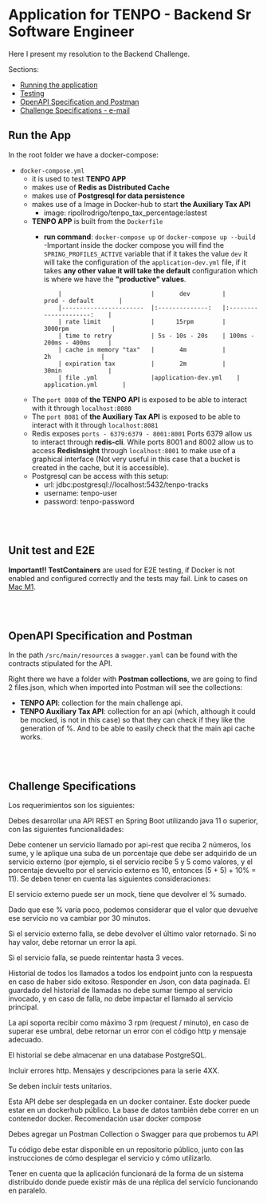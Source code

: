 # Application for TENPO - Backend Sr Software Engineer

Here I present my resolution to the Backend Challenge.

Sections:
- [Running the application](#run-the-app)
- [Testing](#Unit-test-and-E2E)
- [OpenAPI Specification and Postman](#openapi-specification-and-postman)
- [Challenge Specifications - e-mail](#challenge-specifications)

## Run the App

In the root folder we have a docker-compose:
- `docker-compose.yml`
    - it is used to test **TENPO APP**
    - makes use of **Redis as Distributed Cache**
    - makes use of **Postgresql for data persistence**
    - makes use of a Image in Docker-hub to start **the Auxiliary Tax API**
        - image: ripollrodrigo/tenpo_tax_percentage:lastest
    - **TENPO APP** is built from the `Dockerfile`
      - **run command**: `docker-compose up` or `docker-compose up --build`
        -Important inside the docker compose you will find the `SPRING_PROFILES_ACTIVE` variable that if it takes 
         the value `dev` it will take the configuration of the `application-dev.yml` file, if it takes **any other value 
         it will take the default** configuration which is where we have the **"productive" values**.

          ```
              |                       	|       dev      	|      prod - default   	|
              |-----------------------	|:--------------:	|:---------------------:	|
              | rate limit            	|      15rpm     	|        3000rpm        	|
              | time to retry         	| 5s - 10s - 20s 	| 100ms - 200ms - 400ms 	|
              | cache in memory "tax" 	|       4m       	|           2h          	|
              | expiration tax        	|       2m       	|         30min         	|
              | file .yml		        |application-dev.yml	|     application.yml		|

    - The `port 8080` of **the TENPO API** is exposed to be able to interact with it through `localhost:8080`
    - The `port 8081` of **the Auxiliary Tax API** is exposed to be able to interact with it through `localhost:8081`
    - Redis exposes `ports - 6379:6379 - 8001:8001` Ports 6379 allow us to interact through **redis-cli**. While ports 8001 and 8002 allow us to access **RedisInsight** through `localhost:8001` to make use of a graphical interface (Not very useful in this case that a bucket is created in the cache, but it is accessible).
    - Postgresql can be access with this setup:
        - url: jdbc:postgresql://localhost:5432/tenpo-tracks
        - username: tenpo-user
        - password: tenpo-password

<br><br>
## Unit test and E2E

**Important!! TestContainers** are used for E2E testing, if Docker is not enabled and configured correctly and 
the tests may fail. Link to cases on [Mac M1](https://intellij-support.jetbrains.com/hc/en-us/community/posts/7763242546066-Could-not-find-a-valid-Docker-environment-issue).

<br><br>
## OpenAPI Specification and Postman

In the path `/src/main/resources` a `swagger.yaml` can be found with the contracts stipulated for the API.

Right there we have a folder with **Postman collections**, we are going to find 2 files.json, which when imported into Postman will see the collections:
- **TENPO API**: collection for the main challenge api.
- **TENPO Auxiliary Tax API**: collection for an api (which, although it could be mocked, is not in this case) so that they can check if they like the generation of %. And to be able to easily check that the main api cache works.

<br><br>
## Challenge Specifications

Los requerimientos son los siguientes:

Debes desarrollar una API REST en Spring Boot utilizando java 11 o superior, con las siguientes funcionalidades:

Debe contener un servicio llamado por api-rest que reciba 2 números, los sume, y le aplique una suba de un porcentaje que debe ser adquirido de un servicio externo (por ejemplo, si el servicio recibe 5 y 5 como valores, y el porcentaje devuelto por el servicio externo es 10, entonces (5 + 5) + 10% = 11). Se deben tener en cuenta las siguientes consideraciones:

El servicio externo puede ser un mock, tiene que devolver el % sumado.

Dado que ese % varía poco, podemos considerar que el valor que devuelve ese servicio no va cambiar por 30 minutos.

Si el servicio externo falla, se debe devolver el último valor retornado. Si no hay valor, debe retornar un error la api.

Si el servicio falla, se puede reintentar hasta 3 veces.

Historial de todos los llamados a todos los endpoint junto con la respuesta en caso de haber sido exitoso. Responder en Json, con data paginada. El guardado del historial de llamadas no debe sumar tiempo al servicio invocado, y en caso de falla, no debe impactar el llamado al servicio principal.

La api soporta recibir como máximo 3 rpm (request / minuto), en caso de superar ese umbral, debe retornar un error con el código http y mensaje adecuado.

El historial se debe almacenar en una database PostgreSQL.

Incluir errores http. Mensajes y descripciones para la serie 4XX.


Se deben incluir tests unitarios.

Esta API debe ser desplegada en un docker container. Este docker puede estar en un dockerhub público. La base de datos también debe correr en un contenedor docker. Recomendación usar docker compose

Debes agregar un Postman Collection o Swagger para que probemos tu API

Tu código debe estar disponible en un repositorio público, junto con las instrucciones de cómo desplegar el servicio y cómo utilizarlo.

Tener en cuenta que la aplicación funcionará de la forma de un sistema distribuido donde puede existir más de una réplica del servicio funcionando en paralelo.
